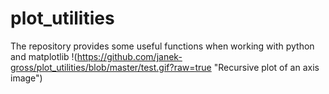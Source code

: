 # plot_utilities
The repository provides some useful functions when working with python and matplotlib
!(https://github.com/janek-gross/plot_utilities/blob/master/test.gif?raw=true "Recursive plot of an axis image")

